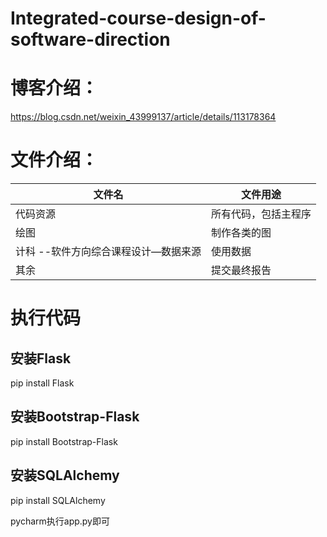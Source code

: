 # Integrated-course-design-of-software-direction

# 博客介绍：
https://blog.csdn.net/weixin_43999137/article/details/113178364

# 文件介绍：
| 文件名 | 文件用途 |
| - | - |
| 代码资源                 | 所有代码，包括主程序   |
| 绘图                | 制作各类的图   |
| 计科 --软件方向综合课程设计—数据来源                | 使用数据 |
| 其余 | 提交最终报告   |


# 执行代码
## 安装Flask
pip install Flask

## 安装Bootstrap-Flask
pip install Bootstrap-Flask

## 安装SQLAlchemy
pip install SQLAlchemy


pycharm执行app.py即可
